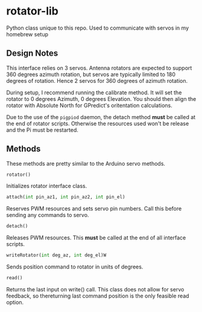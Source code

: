 # rotator-lib

Python class unique to this repo. Used to communicate with servos in my homebrew setup

## Design Notes

This interface relies on 3 servos. Antenna rotators are expected to support 360 degrees azimuth rotation, but servos are typically limited to 180 degrees of rotation. Hence 2 servos for 360 degrees of azimuth rotation.

During setup, I recommend running the calibrate method. It will set the rotator to 0 degrees Azimuth, 0 degrees Elevation. You should then align the rotator with Absolute North for GPredict's oritentation calculations.

Due to the use of the `pigpiod` daemon, the detach method **must** be called at the end of rotator scripts. Otherwise the resources used won't be release and the Pi must be restarted.

## Methods

These methods are pretty similar to the Arduino servo methods.

```python
rotator()
```

Initializes rotator interface class.

```python
attach(int pin_az1, int pin_az2, int pin_el)
```

Reserves PWM resources and sets servo pin numbers. Call this before sending any commands to servo.

```python
detach()
```

Releases PWM resources. This **must** be called at the end of all interface scripts.

```python
writeRotator(int deg_az, int deg_el)W
```

Sends position command to rotator in units of degrees.

```python
read()
```

Returns the last input on write() call. This class does not allow for servo feedback, so thereturning  last command position is the only feasible read option.
